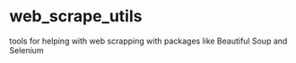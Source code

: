 # web_scrape_utils
tools for helping with web scrapping with packages like Beautiful Soup and Selenium
